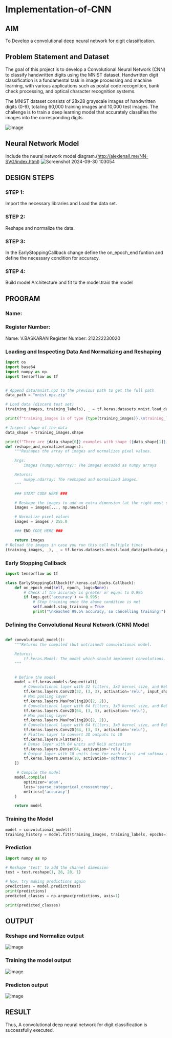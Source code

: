 # Implementation-of-CNN

## AIM

To Develop a convolutional deep neural network for digit classification.

## Problem Statement and Dataset
The goal of this project is to develop a Convolutional Neural Network (CNN) to classify handwritten digits using the MNIST dataset. Handwritten digit classification is a fundamental task in image processing and machine learning, with various applications such as postal code recognition, bank check processing, and optical character recognition systems.

The MNIST dataset consists of 28x28 grayscale images of handwritten digits (0-9), totaling 60,000 training images and 10,000 test images. The challenge is to train a deep learning model that accurately classifies the images into the corresponding digits.

![image](https://github.com/user-attachments/assets/0300b590-2d11-4fc0-a1d1-49abcd0803a1)

## Neural Network Model

Include the neural network model diagram.(http://alexlenail.me/NN-SVG/index.html)
![Screenshot 2024-09-30 103054](https://github.com/user-attachments/assets/33ec9dde-220f-43f4-b0f9-23ca34bae7e8)


## DESIGN STEPS

### STEP 1:
Import the necessary libraries and Load the data set.

### STEP 2:
Reshape and normalize the data.
### STEP 3:
In the EarlyStoppingCallback change define the on_epoch_end funtion and define the necessary condition for accuracy.
### STEP 4:
Build model Architecture and fit to the model.train the model 
## PROGRAM

### Name:
### Register Number:

Name: V.BASKARAN
Register Number: 212222230020
### Loading and Inspecting Data And Normalizing and Reshaping
``` python
import os
import base64
import numpy as np
import tensorflow as tf


# Append data/mnist.npz to the previous path to get the full path
data_path = "mnist.npz.zip"

# Load data (discard test set)
(training_images, training_labels), _ = tf.keras.datasets.mnist.load_data(path=data_path)

print(f"training_images is of type {type(training_images)}.\ntraining_labels is of type {type(training_labels)}\n")

# Inspect shape of the data
data_shape = training_images.shape

print(f"There are {data_shape[0]} examples with shape ({data_shape[1]}, {data_shape[2]})")
def reshape_and_normalize(images):
    """Reshapes the array of images and normalizes pixel values.

    Args:
        images (numpy.ndarray): The images encoded as numpy arrays

    Returns:
        numpy.ndarray: The reshaped and normalized images.
    """

    ### START CODE HERE ###

    # Reshape the images to add an extra dimension (at the right-most side of the array)
    images = images[..., np.newaxis]

    # Normalize pixel values
    images = images / 255.0

    ### END CODE HERE ###

    return images
# Reload the images in case you run this cell multiple times
(training_images, _), _ = tf.keras.datasets.mnist.load_data(path=data_path)

```
### Early Stopping Callback
``` python
import tensorflow as tf

class EarlyStoppingCallback(tf.keras.callbacks.Callback):
    def on_epoch_end(self, epoch, logs=None):
        # Check if the accuracy is greater or equal to 0.995
        if logs.get('accuracy') >= 0.995:
            # Stop training once the above condition is met
            self.model.stop_training = True
            print("\nReached 99.5% accuracy, so cancelling training!")

```
### Defining the Convolutional Neural Network (CNN) Model
``` python

def convolutional_model():
    """Returns the compiled (but untrained) convolutional model.

    Returns:
        tf.keras.Model: The model which should implement convolutions.
    """


    # Define the model
    model = tf.keras.models.Sequential([
        # Convolutional layer with 32 filters, 3x3 kernel size, and ReLU activation
        tf.keras.layers.Conv2D(32, (3, 3), activation='relu', input_shape=(28, 28, 1)),
        # Max pooling layer
        tf.keras.layers.MaxPooling2D((2, 2)),
        # Convolutional layer with 64 filters, 3x3 kernel size, and ReLU activation
        tf.keras.layers.Conv2D(64, (3, 3), activation='relu'),
        # Max pooling layer
        tf.keras.layers.MaxPooling2D((2, 2)),
        # Convolutional layer with 64 filters, 3x3 kernel size, and ReLU activation
        tf.keras.layers.Conv2D(64, (3, 3), activation='relu'),
        # Flatten layer to convert 2D outputs to 1D
        tf.keras.layers.Flatten(),
        # Dense layer with 64 units and ReLU activation
        tf.keras.layers.Dense(64, activation='relu'),
        # Output layer with 10 units (one for each class) and softmax activation
        tf.keras.layers.Dense(10, activation='softmax')
    ])

     # Compile the model
    model.compile(
        optimizer='adam',
        loss='sparse_categorical_crossentropy',
        metrics=['accuracy']
    )

    return model

```
### Training the Model
```python
model = convolutional_model()
training_history = model.fit(training_images, training_labels, epochs=15, callbacks=[EarlyStoppingCallback()])
```

### Prediction
```python
import numpy as np

# Reshape 'test' to add the channel dimension
test = test.reshape(1, 28, 28, 1)

# Now, try making predictions again
predictions = model.predict(test)
print(predictions)
predicted_classes = np.argmax(predictions, axis=1)

print(predicted_classes)
```
## OUTPUT

### Reshape and Normalize output

![image](https://github.com/user-attachments/assets/eae2bfbf-e4fe-4bb7-9d8f-59350ebd37ba)


### Training the model output

![image](https://github.com/user-attachments/assets/b09881d0-83a3-43c3-9b69-b99cbfec1cc1)

### Predicton output

![image](https://github.com/user-attachments/assets/c2470835-9074-4cf9-a892-fdfec0ff2072)


## RESULT
Thus, A convolutional deep neural network for digit classification is successfully executed.
